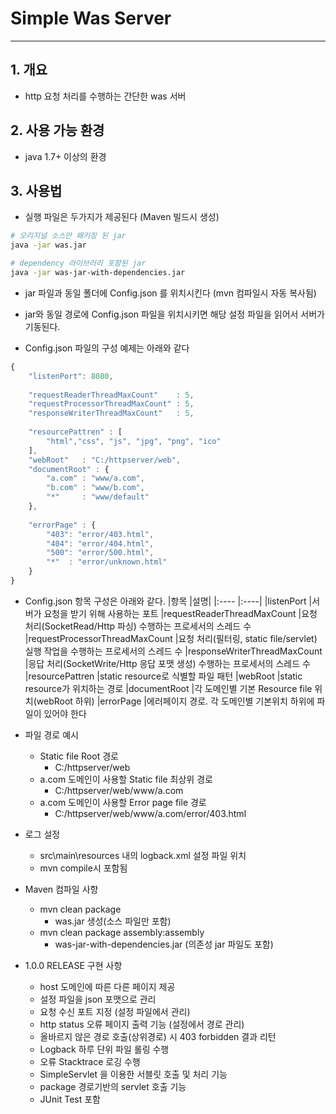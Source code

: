 # Simple Was Server
------------------------------------
## 1. 개요
- http 요청 처리를 수행하는 간단한 was 서버

## 2. 사용 가능 환경
- java 1.7+ 이상의 환경

## 3. 사용법
- 실행 파일은 두가지가 제공된다 (Maven 빌드시 생성)
```sh
# 오리지널 소스만 패키징 된 jar
java -jar was.jar

# dependency 라이브러리 포함된 jar
java -jar was-jar-with-dependencies.jar
```
- jar 파일과 동일 폴더에 Config.json 를 위치시킨다 (mvn 컴파일시 자동 복사됨)

- jar와 동일 경로에 Config.json 파일을 위치시키면 해당 설정 파일을 읽어서 서버가 기동된다.
- Config.json 파일의 구성 예제는 아래와 같다
```js
{
	"listenPort": 8080,
	
	"requestReaderThreadMaxCount"    : 5,
	"requestProcessorThreadMaxCount" : 5,
	"responseWriterThreadMaxCount"   : 5,
	
	"resourcePattren" : [
		"html","css", "js", "jpg", "png", "ico"
	],
	"webRoot"	: "C:/httpserver/web",
	"documentRoot" : {
		"a.com"	: "www/a.com",
		"b.com"	: "www/b.com",
		"*"		: "www/default"
	},
	
	"errorPage" : {
		"403": "error/403.html",
		"404": "error/404.html",
		"500": "error/500.html",
		"*"  : "error/unknown.html"
	}
}
```
- Config.json 항목 구성은 아래와 같다.
  |항목                               |설명|
  |:----                              |:----|
  |listenPort                         |서버가 요청을 받기 위해 사용하는 포트
  |requestReaderThreadMaxCount        |요청 처리(SocketRead/Http 파싱) 수행하는 프로세서의 스레드 수
  |requestProcessorThreadMaxCount     |요청 처리(필터링, static file/servlet) 실행 작업을 수행하는 프로세서의 스레드 수
  |responseWriterThreadMaxCount       |응답 처리(SocketWrite/Http 응답 포맷 생성) 수행하는 프로세서의 스레드 수
  |resourcePattren                    |static resource로 식별할 파일 패턴
  |webRoot                            |static resource가 위치하는 경로
  |documentRoot                       |각 도메인별 기본 Resource file 위치(webRoot 하위) 
  |errorPage                          |에러페이지 경로. 각 도메인별 기본위치 하위에 파일이 있어야 한다
  
- 파일 경로 예시
 	- Static file Root 경로
 		- C:/httpserver/web
 	- a.com 도메인이 사용할 Static file 최상위 경로
 		- C:/httpserver/web/www/a.com
 	- a.com 도메인이 사용할 Error page file 경로
 		- C:/httpserver/web/www/a.com/error/403.html

- 로그 설정
	- src\main\resources 내의 logback.xml 설정 파일 위치
	- mvn compile시 포함됨
	
- Maven 컴파일 사항
 	- mvn clean package
 		- was.jar 생성(소스 파일만 포함)
 	- mvn clean package assembly:assembly
 		- was-jar-with-dependencies.jar (의존성 jar 파일도 포함)

- 1.0.0 RELEASE 구현 사항
	- host 도메인에 따른 다른 페이지 제공
	- 설정 파일을 json 포맷으로 관리
	- 요청 수신 포트 지정 (설정 파일에서 관리)
	- http status 오류 페이지 출력 기능 (설정에서 경로 관리)
	- 올바르지 않은 경로 호출(상위경로) 시 403 forbidden 결과 리턴
	- Logback 하루 단위 파일 롤링 수행
	- 오류 Stacktrace 로깅 수행
	- SimpleServlet 을 이용한 서블릿 호출 및 처리 기능
	- package 경로기반의 servlet 호출 기능
	- JUnit Test 포함

